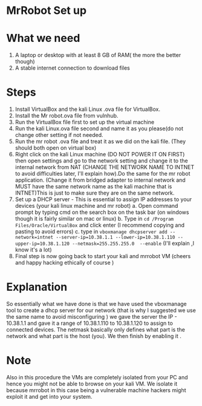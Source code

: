 # MrRobot Set up 

# What we need

1.  A laptop or desktop with at least 8 GB of RAM( the more the better though)
2. A stable internet connection to download files

# Steps

1. Install VirtualBox and the kali Linux .ova file for VirtualBox.
2. Install the Mr robot.ova file from vulnhub.
3. Run the VirtualBox file first to set up the virtual machine 
4. Run the kali Linux.ova file second and name it as you please(do not change other setting if not needed.
5. Run the mr robot .ova file and treat it as we did on the kali file. (They should both open on virtual box)
6. Right click on the kali Linux machine (DO NOT POWER IT ON FIRST) then open settings and go to the network setting and change it to the internal network from NAT (CHANGE THE NETWORK NAME TO INTNET to avoid difficulties later, I'll explain how).Do the same for the mr robot application. (Change it from bridged adapter to internal network and MUST have the same network name as the kali machine that is INTNET)This is just to make sure they are on the same network.
7. Set up a DHCP server - This is essential to assign IP addresses to your devices (your kali linux machine and mr robot)
	a. Open command prompt by typing cmd on the search box on the task bar (on windows though it is fairly similar on mac or linux)
    b. Type in ```cd /Program Files/Oracle/VirtualBox```
   and click enter (I recommend copying and pasting to avoid errors)
    c. type in   ```vboxmanage dhcpserver add --network=intnet --server-ip=10.38.1.1 --lower-ip=10.38.1.110 --upper-ip=10.38.1.120 --netmask=255.255.255.0  --enable```      (I'll explain ,I know it's a lot)
  8. Final step is now going back to start your kali and mrrobot VM (cheers and happy hacking ethically of course )

# Explanation

So essentially what we have done is that we have used the vboxmanage tool to create a dhcp server for our network (that is why I suggested we use the same name to avoid misconfiguring ) we gave the server the IP - 10.38.1.1 and gave it a range of 10.38.1.110 to 10.38.1.120 to assign to connected devices.
    The netmask basically only defines what part is the network and what part is the host (you). We then finish by enabling it . 

# Note

  Also in this procedure the VMs are completely isolated from your PC and hence you might not be able to browse on your kali VM.
  We isolate it because mrrobot in this case being a vulnerable machine hackers might exploit it and get into your system.
